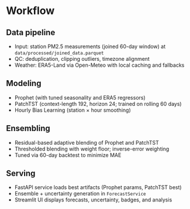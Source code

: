 # Workflow

## Data pipeline
- Input: station PM2.5 measurements (joined 60-day window) at `data/processed/joined_data.parquet`
- QC: deduplication, clipping outliers, timezone alignment
- Weather: ERA5-Land via Open-Meteo with local caching and fallbacks

## Modeling
- Prophet (with tuned seasonality and ERA5 regressors)
- PatchTST (context-length 192, horizon 24; trained on rolling 60 days)
- Hourly Bias Learning (station × hour smoothing)

## Ensembling
- Residual-based adaptive blending of Prophet and PatchTST
- Thresholded blending with weight floor; inverse-error weighting
- Tuned via 60-day backtest to minimize MAE

## Serving
- FastAPI service loads best artifacts (Prophet params, PatchTST best)
- Ensemble + uncertainty generation in `ForecastService`
- Streamlit UI displays forecasts, uncertainty, badges, and analysis

